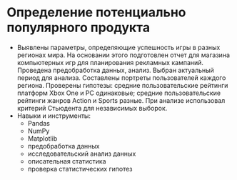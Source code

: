 # Определение потенциально популярного продукта
- Выявлены параметры, определяющие успешность игры в разных регионах мира. На основании этого подготовлен отчет для магазина компьютерных игр для планирования
рекламных кампаний. Проведена предобработка данных, анализ. Выбран актуальный
период для анализа. Составлены портреты пользователей каждого региона. Проверены
гипотезы: средние пользовательские рейтинги платформ Xbox One и PC одинаковые;
средние пользовательские рейтинги жанров Action и Sports разные. При анализе использовал критерий Стьюдента для независимых выборок.
- Навыки и инструменты:
  - Pandas
  - NumPy
  - Matplotlib
  - предобработка данных
  - исследовательский анализ данных
  - описательная статистика
  - проверка статистических гипотез
   
